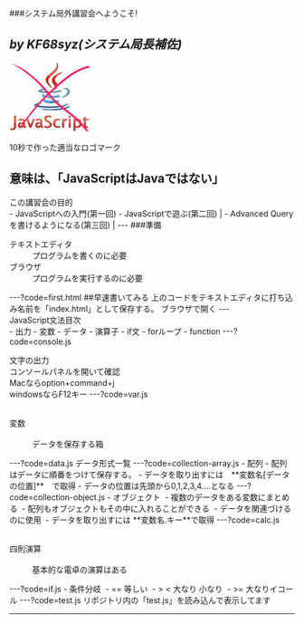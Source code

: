 ###システム局外講習会へようこそ!

*by KF68syz(システム局長補佐)*
---
![Logo](logo.JPG)

10秒で作った適当なロゴマーク

意味は、「JavaScriptはJavaではない」
---
<div style="text-align: left;">
この講習会の目的
</div>
- JavaScriptへの入門(第一回)
- JavaScriptで遊ぶ(第二回) |
- Advanced Queryを書けるようになる(第三回) |
---
###準備
<dl>
  <dt>テキストエディタ</dt>
  <dd>プログラムを書くのに必要</dd>
  <dt>ブラウザ</dt>
  <dd>プログラムを実行するのに必要</dd>
</dl>
---?code=first.html
##早速書いてみる
上のコードをテキストエディタに打ち込み名前を「index.html」として保存する。  
ブラウザで開く
---
<div>
JavaScript文法目次
</div>
- 出力
- 変数
- データ
- 演算子
- if文
- forループ
- function
---?code=console.js

文字の出力  
コンソールパネルを開いて確認  
Macならoption+command+j  
windowsならF12キー
---?code=var.js
<dl>
  <dt>変数</dt>
  <dd>データを保存する箱</dd>
</dl>
---?code=data.js
データ形式一覧
---?code=collection-array.js
- 配列
  - 配列はデータに順番をつけて保存する。
  - データを取り出すには　**変数名[データの位置]**　で取得
  - データの位置は先頭から0,1,2,3,4....となる
---?code=collection-object.js
- オブジェクト
  - 複数のデータをある変数にまとめる
  - 配列もオブジェクトもその中に入れることができる
  - データを関連づけるのに使用
  - データを取り出すには **変数名.キー**で取得
---?code=calc.js
<dl>
  <dt>四則演算</dt>
  <dd>基本的な電卓の演算はある</dd>
</dl>
---?code=if.js
- 条件分岐
  - == 等しい
  - > < 大なり 小なり
  - >= 大なりイコール
---?code=test.js
リポジトリ内の「test.js」を読み込んで表示してます

---
